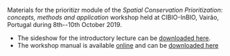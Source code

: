 Materials for the prioritizr module of the _Spatial Conservation Prioritization: concepts, methods and application_ workshop held at CIBIO-InBIO, Vairão, Portugal during 8th--10th October 2019.

* The sideshow for the introductory lecture can be [downloaded here](https://github.com/prioritizr/cibio-workshop/raw/master/slides.pptx).
* The workshop manual is available [online]() and can be [downloaded here]()
